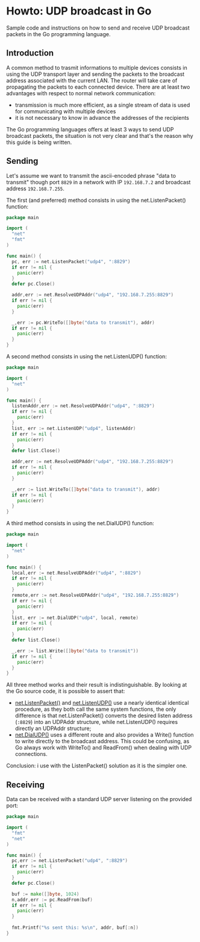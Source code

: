 
# Howto: UDP broadcast in Go

Sample code and instructions on how to send and receive UDP broadcast packets in the Go programming language.

## Introduction

A common method to trasmit informations to multiple devices consists in using the UDP transport layer and sending the packets to the broadcast address associated with the current LAN. The router will take care of propagating the packets to each connected device. There are at least two advantages with respect to normal network communication:
* transmission is much more efficient, as a single stream of data is used for communicating with multiple devices
* it is not necessary to know in advance the addresses of the recipients

The Go programming languages offers at least 3 ways to send UDP broadcast packets, the situation is not very clear and that's the reason why this guide is being written.

## Sending

Let's assume we want to transmit the ascii-encoded phrase "data to transmit" though port `8829` in a network with IP `192.168.7.2` and broadcast address `192.168.7.255`.

The first (and preferred) method consists in using the net.ListenPacket() function:
```go
package main

import (
  "net"
  "fmt"
)

func main() {
  pc, err := net.ListenPacket("udp4", ":8829")
  if err != nil {
    panic(err)
  }
  defer pc.Close()

  addr,err := net.ResolveUDPAddr("udp4", "192.168.7.255:8829")
  if err != nil {
    panic(err)
  }

  _,err := pc.WriteTo([]byte("data to transmit"), addr)
  if err != nil {
    panic(err)
  }
}
```

A second method consists in using the net.ListenUDP() function:
```go
package main

import (
  "net"
)

func main() {
  listenAddr,err := net.ResolveUDPAddr("udp4", ":8829")
  if err != nil {
    panic(err)
  }
  list, err := net.ListenUDP("udp4", listenAddr)
  if err != nil {
    panic(err)
  }
  defer list.Close()

  addr,err := net.ResolveUDPAddr("udp4", "192.168.7.255:8829")
  if err != nil {
    panic(err)
  }

  _,err := list.WriteTo([]byte("data to transmit"), addr)
  if err != nil {
    panic(err)
  }
}
```


A third method consists in using the net.DialUDP() function:
```go
package main

import (
  "net"
)

func main() {
  local,err := net.ResolveUDPAddr("udp4", ":8829")
  if err != nil {
    panic(err)
  }
  remote,err := net.ResolveUDPAddr("udp4", "192.168.7.255:8829")
  if err != nil {
    panic(err)
  }
  list, err := net.DialUDP("udp4", local, remote)
  if err != nil {
    panic(err)
  }
  defer list.Close()

  _,err := list.Write([]byte("data to transmit"))
  if err != nil {
    panic(err)
  }
}
```

All three method works and their result is indistinguishable. By looking at the Go source code, it is possible to assert that:
* [net.ListenPacket()](https://golang.org/src/net/dial.go?s=19117:19219#L625) and [net.ListenUDP()](https://golang.org/src/net/udpsock.go?s=6961:7025#L221) use a nearly identical identical procedure, as they both call the same system functions, the only difference is that net.ListenPacket() converts the desired listen address (`:8829`) into an UDPAddr structure, while net.ListenUDP() requires directly an UDPAddr structure;
* [net.DialUDP()](https://golang.org/src/net/udpsock.go?s=5929:5998#L195) uses a different route and also provides a Write() function to write directly to the broadcast address. This could be confusing, as Go always work with WriteTo() and ReadFrom() when dealing with UDP connections.

Conclusion: i use with the ListenPacket() solution as it is the simpler one.

## Receiving

Data can be received with a standard UDP server listening on the provided port:
```go
package main

import (
  "fmt"
  "net"
)

func main() {
  pc,err := net.ListenPacket("udp4", ":8829")
  if err != nil {
    panic(err)
  }
  defer pc.Close()

  buf := make([]byte, 1024)
  n,addr,err := pc.ReadFrom(buf)
  if err != nil {
    panic(err)
  }
  
  fmt.Printf("%s sent this: %s\n", addr, buf[:n])
}
```

